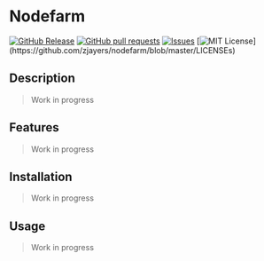 # Nodefarm
[![GitHub Release](https://img.shields.io/github/release/zjayers/nodefarm.svg?style=flat)]()
[![GitHub pull requests](https://img.shields.io/github/issues-pr/zjayers/nodefarm.svg?style=flat)]()
[![Issues](https://img.shields.io/github/issues-raw/zjayers/nodefarm.svg?maxAge=25000)](https://github.com/zjayers/nodefarm/issues)
[![MIT License](https://img.shields.io/apm/l/atomic-ui.svg?)](https://github.com/zjayers/nodefarm/blob/master/LICENSEs)

## Description

> Work in progress

## Features

> Work in progress

## Installation

> Work in progress

## Usage

> Work in progress